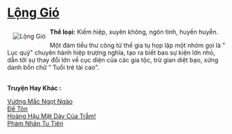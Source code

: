 <a href="https://utruyen.com/long-gio/25083/" title="Lộng Gió"><h1>Lộng Gió</h1></a><div style="display:table"><img align="right" style="float: left; padding: 10px;" src="https://utruyen.com/images/story/200x260/long-gio.jpg" alt="Lộng Gió"><b>Thể loại:</b> Kiếm hiệp, xuyên không, ngôn tình, huyền huyễn.<p></p>Một đám tiểu thư công tử thế gia tụ họp lập một nhóm gọi là " Lục quỷ" chuyên hành hiệp trượng nghĩa, tạo ra biết bao sự kiện lớn nhỏ, dẫn tới sự thay đổi lớn về cục diện của các gia tộc, trừ gian diệt bạo, xứng danh bốn chữ “ Tuổi trẻ tài cao”.</div><p><br><b>Truyện Hay Khác :</b></p><a href="https://utruyen.com/vuong-mac-ngot-ngao/20599/" alt="Vướng Mắc Ngọt Ngào">Vướng Mắc Ngọt Ngào</a><br/><a href="https://truyenhot2019.blogspot.com/2019/12/de-ton.html" alt="Đế Tôn">Đế Tôn</a><br/><a href="https://github.com/quanluxury/ngontinhhot/tree/master/truyenhay/17080/" alt="Hoàng Hậu Mặt Dày Của Trẫm!">Hoàng Hậu Mặt Dày Của Trẫm!</a><br/><a href="https://truyenhot2019.blogspot.com/2019/12/pham-nhan-tu-tien.html" alt="Phàm Nhân Tu Tiên">Phàm Nhân Tu Tiên</a><br/>